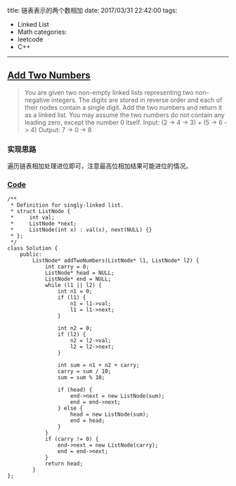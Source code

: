 title: 链表表示的两个数相加
date: 2017/03/31 22:42:00
tags:
- Linked List
- Math
categories:
- leetcode
- C++

---
## [Add Two Numbers](https://leetcode.com/problems/add-two-numbers/)
> You are given two non-empty linked lists representing two non-negative integers. The digits are stored in reverse order and each of their nodes contain a single digit. Add the two numbers and return it as a linked list.
> You may assume the two numbers do not contain any leading zero, except the number 0 itself.
> Input: (2 -> 4 -> 3) + (5 -> 6 -> 4)
> Output: 7 -> 0 -> 8

### 实现思路
遍历链表相加处理进位即可，注意最高位相加结果可能进位的情况。

### [Code](https://github.com/Finalcheat/leetcode/blob/master/src/Add-Two-Numbers.cpp)
```
/**
 * Definition for singly-linked list.
 * struct ListNode {
 *     int val;
 *     ListNode *next;
 *     ListNode(int x) : val(x), next(NULL) {}
 * };
 */
class Solution {
    public:
        ListNode* addTwoNumbers(ListNode* l1, ListNode* l2) {
            int carry = 0;
            ListNode* head = NULL;
            ListNode* end = NULL;
            while (l1 || l2) {
                int n1 = 0;
                if (l1) {
                    n1 = l1->val;
                    l1 = l1->next;
                }
                
                int n2 = 0;
                if (l2) {
                    n2 = l2->val;
                    l2 = l2->next;
                }
                
                int sum = n1 + n2 + carry;
                carry = sum / 10;
                sum = sum % 10;
                
                if (head) {
                    end->next = new ListNode(sum);
                    end = end->next;
                } else {
                    head = new ListNode(sum);
                    end = head;
                }
            }
            if (carry != 0) {
                end->next = new ListNode(carry);
                end = end->next;
            }
            return head;
        }
};
```
